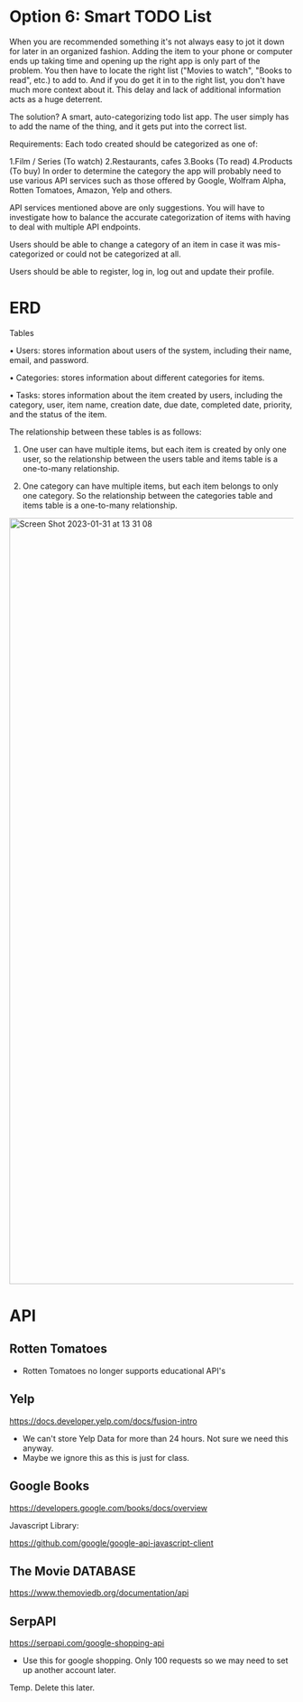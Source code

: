 # Option 6: Smart TODO List

When you are recommended something it's not always easy to jot it down for later in an organized fashion. Adding the item to your phone or computer ends up taking time and opening up the right app is only part of the problem. You then have to locate the right list ("Movies to watch", "Books to read", etc.) to add to. And if you do get it in to the right list, you don't have much more context about it. This delay and lack of additional information acts as a huge deterrent.

The solution? A smart, auto-categorizing todo list app. The user simply has to add the name of the thing, and it gets put into the correct list.

Requirements:
Each todo created should be categorized as one of:

1.Film / Series (To watch)
2.Restaurants, cafes
3.Books (To read)
4.Products (To buy)
In order to determine the category the app will probably need to use various API services such as those offered by Google, Wolfram Alpha, Rotten Tomatoes, Amazon, Yelp and others.

API services mentioned above are only suggestions. You will have to investigate how to balance the accurate categorization of items with having to deal with multiple API endpoints.

Users should be able to change a category of an item in case it was mis-categorized or could not be categorized at all.

Users should be able to register, log in, log out and update their profile.

# ERD

Tables

•	Users: stores information about users of the system, including their name, email, and password.

•	Categories: stores information about different categories for items.

•	Tasks: stores information about the item created by users, including the category, user, item name, creation date, due date, completed date, priority, and the status of the item.

The relationship between these tables is as follows:

1.	One user can have multiple items, but each item is created by only one user, so the relationship between the users table and items table is a one-to-many relationship.

2.	One category can have multiple items, but each item belongs to only one category. So the relationship between the categories table and items table is a one-to-many relationship.

<img width="1357" alt="Screen Shot 2023-01-31 at 13 31 08" src="https://user-images.githubusercontent.com/36883798/215850715-d3b12b5a-cd43-4c0a-b239-6821bc848ca8.png">

# API

## Rotten Tomatoes
- Rotten Tomatoes no longer supports educational API's

## Yelp

https://docs.developer.yelp.com/docs/fusion-intro

- We can't store Yelp Data for more than 24 hours. Not sure we need this anyway.
- Maybe we ignore this as this is just for class.

## Google Books

https://developers.google.com/books/docs/overview


Javascript Library:

https://github.com/google/google-api-javascript-client

## The Movie DATABASE

https://www.themoviedb.org/documentation/api

## SerpAPI

https://serpapi.com/google-shopping-api

- Use this for google shopping. Only 100 requests so we may need to set up another account later.

Temp. Delete this later.
